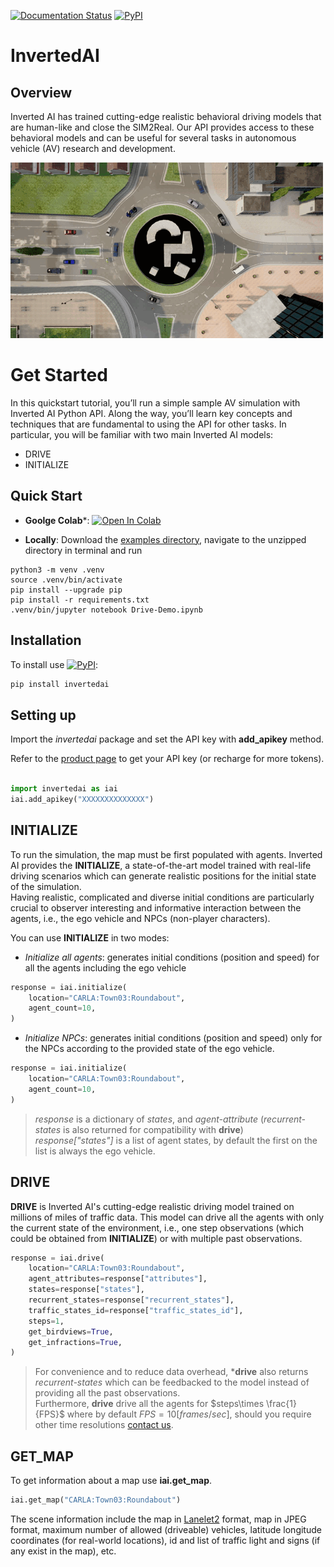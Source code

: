 [pypi-badge]: https://badge.fury.io/py/invertedai.svg
[pypi-link]: https://pypi.org/project/invertedai/


[![Documentation Status](https://readthedocs.org/projects/inverted-ai/badge/?version=latest)](https://inverted-ai.readthedocs.io/en/latest/?badge=latest)
[![PyPI][pypi-badge]][pypi-link]

# InvertedAI
## Overview
<!-- start elevator-pitch -->
Inverted AI has trained cutting-edge realistic behavioral driving models that are human-like and close the SIM2Real. Our API provides access to these behavioral models and can be useful for several tasks in autonomous vehicle (AV) research and development.

![](docs/images/top_camera.gif)
<!-- end elevator-pitch -->

# Get Started
<!-- start quickstart -->
In this quickstart tutorial, you’ll run a simple sample AV simulation with Inverted AI Python API. Along the way, you’ll learn key concepts and techniques that are fundamental to using the API for other tasks. In particular, you will be familiar with two main Inverted AI models:

- DRIVE
- INITIALIZE

## Quick Start
- **Goolge Colab***: [![Open In Colab](https://colab.research.google.com/assets/colab-badge.svg)](https://colab.research.google.com/github/inverted-ai/invertedai-drive/blob/develop/examples/Colab-Demo.ipynb)

- **Locally**: Download the 
<a href="https://minhaskamal.github.io/DownGit/#/home?url=https://github.com/inverted-ai/invertedai/tree/master/examples" target="_blank">examples directory</a>, navigate to the unzipped directory in terminal and run 

```
python3 -m venv .venv
source .venv/bin/activate
pip install --upgrade pip
pip install -r requirements.txt
.venv/bin/jupyter notebook Drive-Demo.ipynb
```

## Installation

[pypi-badge]: https://badge.fury.io/py/invertedai.svg
[pypi-link]: https://pypi.org/project/invertedai/

To install use [![PyPI][pypi-badge]][pypi-link]:

```bash
pip install invertedai
```

## Setting up

Import the _invertedai_ package and set the API key with **add_apikey** method.

Refer to the [product page](https://www.inverted.ai) to get your API key (or recharge for more tokens).

```python

import invertedai as iai
iai.add_apikey("XXXXXXXXXXXXXX")
```

## INITIALIZE
To run the simulation, the map must be first populated with agents.
Inverted AI provides the **INITIALIZE**, a state-of-the-art model trained with real-life driving scenarios which can generate realistic positions for the initial state of the simulation.\
Having realistic, complicated and diverse initial conditions are particularly crucial to observer interesting and informative interaction between the agents, i.e., the ego vehicle and NPCs (non-player characters).

You can use **INITIALIZE** in two modes:
- _Initialize all agents_: generates initial conditions (position and speed) for all the agents including the ego vehicle
```python
response = iai.initialize(
    location="CARLA:Town03:Roundabout",
    agent_count=10,
)
```
- _Initialize NPCs_: generates initial conditions (position and speed) only for the NPCs according to the provided state of the ego vehicle.
```python
response = iai.initialize(
    location="CARLA:Town03:Roundabout",
    agent_count=10,
)
```
> _response_ is a dictionary of _states_, and _agent-attribute_  (_recurrent-states_ is also returned for compatibility with **drive**)\
> _response["states"]_ is a list of agent states, by default the first on the list is always the ego vehicle.

## DRIVE
**DRIVE** is Inverted AI's cutting-edge realistic driving model trained on millions of miles of traffic data.
This model can drive all the agents with only the current state of the environment, i.e., one step observations (which could be obtained from **INITIALIZE**) or with multiple past observations.
```python
response = iai.drive(
    location="CARLA:Town03:Roundabout",
    agent_attributes=response["attributes"],
    states=response["states"],
    recurrent_states=response["recurrent_states"],
    traffic_states_id=response["traffic_states_id"],
    steps=1,
    get_birdviews=True,
    get_infractions=True,
)
```
>For convenience and to reduce data overhead, ***drive** also returns _recurrent-states_ which can be feedbacked to the model instead of providing all the past observations.\
>Furthermore, **drive** drive all the agents for $steps\times \frac{1}{FPS}$ where by default $FPS=10[frames/sec]$, should you require other time resolutions [contact us](mailto:info@inverted.ai).

## GET_MAP
To get information about a map use **iai.get_map**.
```python
iai.get_map("CARLA:Town03:Roundabout")
```
The scene information include the map in [Lanelet2](https://github.com/fzi-forschungszentrum-informatik/Lanelet2) format, map in JPEG format, maximum number of allowed (driveable) vehicles, latitude longitude coordinates (for real-world locations), id and list of traffic light and signs (if any exist in the map), etc.


<!-- end quickstart -->

